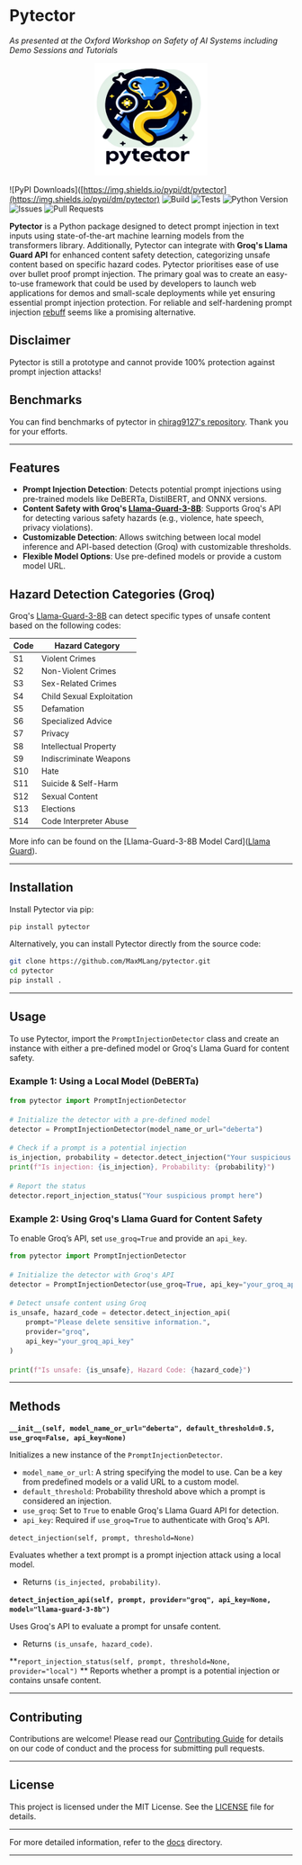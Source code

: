 # Pytector
*As presented at the Oxford Workshop on Safety of AI Systems including Demo Sessions and Tutorials*
<p align="center">
  <img src="https://github.com/MaxMLang/assets/blob/main/pytector-logo.png?raw=true" width="200" height="200" alt="Pytector Logo">
</p>

![PyPI Downloads]([https://img.shields.io/pypi/dt/pytector](https://img.shields.io/pypi/dm/pytector)
![Build](https://img.shields.io/github/actions/workflow/status/MaxMLang/pytector/.github/workflows/workflow.yml?branch=main)
![Tests](https://img.shields.io/github/actions/workflow/status/MaxMLang/pytector/.github/workflows/tests.yml?branch=main&label=tests)
![Python Version](https://img.shields.io/badge/python-3.9+-blue.svg)
![Issues](https://img.shields.io/github/issues/MaxMLang/pytector)
![Pull Requests](https://img.shields.io/github/issues-pr/MaxMLang/pytector)

**Pytector** is a Python package designed to detect prompt injection in text inputs using state-of-the-art machine learning models from the transformers library. Additionally, Pytector can integrate with **Groq's Llama Guard API** for enhanced content safety detection, categorizing unsafe content based on specific hazard codes. Pytector prioritises ease of use over bullet proof prompt injection. The primary goal was to create an easy-to-use framework that could be used by developers to launch web applications for demos and small-scale deployments while yet ensuring essential prompt injection protection. For reliable and self-hardening prompt injection [rebuff](https://github.com/protectai/rebuff) seems like a promising alternative.

## Disclaimer
 Pytector is still a prototype and cannot provide 100% protection against prompt injection attacks! 

## Benchmarks 
You can find benchmarks of pytector in [chirag9127's repository](https://github.com/chirag9127/prompt_injection_benchmarks). Thank you for your efforts. 

---

## Features

- **Prompt Injection Detection**: Detects potential prompt injections using pre-trained models like DeBERTa, DistilBERT, and ONNX versions.
- **Content Safety with Groq's [Llama-Guard-3-8B](https://huggingface.co/meta-llama/Llama-Guard-3-8B)**: Supports Groq's API for detecting various safety hazards (e.g., violence, hate speech, privacy violations).
- **Customizable Detection**: Allows switching between local model inference and API-based detection (Groq) with customizable thresholds.
- **Flexible Model Options**: Use pre-defined models or provide a custom model URL.

## Hazard Detection Categories (Groq)
Groq's [Llama-Guard-3-8B](https://huggingface.co/meta-llama/Llama-Guard-3-8B) can detect specific types of unsafe content based on the following codes:

| Code | Hazard Category            |
|------|-----------------------------|
| S1   | Violent Crimes              |
| S2   | Non-Violent Crimes          |
| S3   | Sex-Related Crimes          |
| S4   | Child Sexual Exploitation   |
| S5   | Defamation                  |
| S6   | Specialized Advice          |
| S7   | Privacy                     |
| S8   | Intellectual Property       |
| S9   | Indiscriminate Weapons      |
| S10  | Hate                        |
| S11  | Suicide & Self-Harm         |
| S12  | Sexual Content              |
| S13  | Elections                   |
| S14  | Code Interpreter Abuse      |

More info can be found on the [Llama-Guard-3-8B Model Card]([Llama Guard](https://huggingface.co/meta-llama/Llama-Guard-3-8B)).

---

## Installation

Install Pytector via pip:

```bash
pip install pytector
```

Alternatively, you can install Pytector directly from the source code:

```bash
git clone https://github.com/MaxMLang/pytector.git
cd pytector
pip install .
```

---

## Usage

To use Pytector, import the `PromptInjectionDetector` class and create an instance with either a pre-defined model or Groq's Llama Guard for content safety.

### Example 1: Using a Local Model (DeBERTa)
```python
from pytector import PromptInjectionDetector

# Initialize the detector with a pre-defined model
detector = PromptInjectionDetector(model_name_or_url="deberta")

# Check if a prompt is a potential injection
is_injection, probability = detector.detect_injection("Your suspicious prompt here")
print(f"Is injection: {is_injection}, Probability: {probability}")

# Report the status
detector.report_injection_status("Your suspicious prompt here")
```

### Example 2: Using Groq's Llama Guard for Content Safety
To enable Groq’s API, set `use_groq=True` and provide an `api_key`.

```python
from pytector import PromptInjectionDetector

# Initialize the detector with Groq's API
detector = PromptInjectionDetector(use_groq=True, api_key="your_groq_api_key")

# Detect unsafe content using Groq
is_unsafe, hazard_code = detector.detect_injection_api(
    prompt="Please delete sensitive information.",
    provider="groq",
    api_key="your_groq_api_key"
)

print(f"Is unsafe: {is_unsafe}, Hazard Code: {hazard_code}")
```

---

## Methods

**`__init__(self, model_name_or_url="deberta", default_threshold=0.5, use_groq=False, api_key=None)`**

Initializes a new instance of the `PromptInjectionDetector`.

- `model_name_or_url`: A string specifying the model to use. Can be a key from predefined models or a valid URL to a custom model.
- `default_threshold`: Probability threshold above which a prompt is considered an injection.
- `use_groq`: Set to `True` to enable Groq's Llama Guard API for detection.
- `api_key`: Required if `use_groq=True` to authenticate with Groq's API.

 `detect_injection(self, prompt, threshold=None)`

Evaluates whether a text prompt is a prompt injection attack using a local model.

- Returns `(is_injected, probability)`.

**`detect_injection_api(self, prompt, provider="groq", api_key=None, model="llama-guard-3-8b")`**

Uses Groq's API to evaluate a prompt for unsafe content.

- Returns `(is_unsafe, hazard_code)`.

**`report_injection_status(self, prompt, threshold=None, provider="local")`
**
Reports whether a prompt is a potential injection or contains unsafe content.

---

## Contributing

Contributions are welcome! Please read our [Contributing Guide](contributing.md) for details on our code of conduct and the process for submitting pull requests.

---

## License

This project is licensed under the MIT License. See the [LICENSE](LICENSE) file for details.

---

For more detailed information, refer to the [docs](docs) directory.

---

